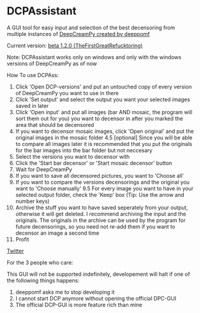 # DCPAssistant
A GUI tool for easy input and selection of the best decensoring from multiple instances of [DeepCreamPy created by deeppomf](https://github.com/deeppomf/DeepCreamPy)

Current version: [beta 1.2.0 (TheFirstGreatRefucktoring)](https://github.com/DCPAssistant/DCPAssistant/releases/tag/v1.2.0-beta)

Note: DCPAssistant works only on windows and only with the windows versions of DeepCreamPy as of now
  
How To use DCPAss:
1. Click 'Open DCP-versions' and put an untouched copy of every version of DeepCreamPy you want to use in there
2. Click 'Set output' and select the output you want your selected images saved in later
3. Click 'Open input' and put all images (bar AND mosaic, the program will sort them out for you) you want to decensor in after you marked the area that should be decensored
4. If you want to decensor mosaic images, click 'Open original' and put the original images in the mosaic folder
4.5 [optional] Since you will be able to compare all images later it is recommended that you put the originals for the bar images into the bar folder but not neccesary
5. Select the versions you want to decensor with
6. Click the 'Start bar decensor' or 'Start mosaic decensor' button
7. Wait for DeepCreamPy
8. If you want to save all decensored pictures, you want to 'Choose all'
9. If you want to compare the versions decensorings and the original you want to 'Choose manually'
9.5 For every image you want to have in your selected output folder, check the 'Keep' box (Tip: Use the arrow and number keys)
10. Archive the stuff you want to have saved seperately from your output, otherwise it will get deleted. I recommend archiving the input and the originals. The originals in the archive can be used by the program for future decensorings, so you need not re-add them if you want to decensor an image a second time
11. Profit

[Twitter](https://twitter.com/DCPAssistant)

For the 3 people who care:

This GUI will not be supported indefinitely, developement will halt if one of the following things happens:
1. deeppomf asks me to stop developing it
2. I cannot start DCP anymore without opening the official DPC-GUI
3. The official DCP-GUI is more feature rich than mine
